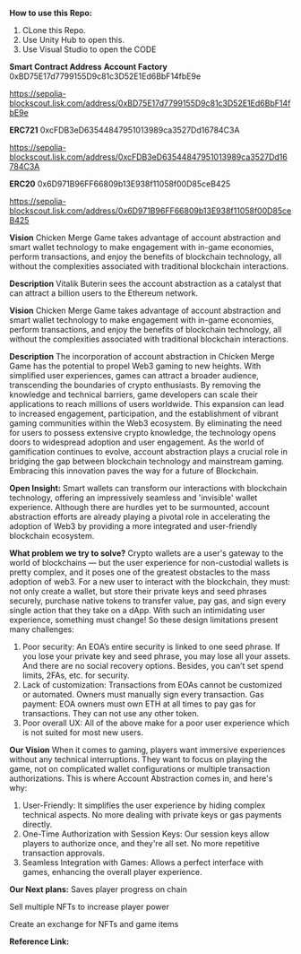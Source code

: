 
**How to use this Repo:**
1. CLone this Repo.
2. Use Unity Hub to open this.
3. Use Visual Studio to open the CODE

**Smart Contract Address**
**Account Factory**
0xBD75E17d7799155D9c81c3D52E1Ed6BbF14fbE9e

https://sepolia-blockscout.lisk.com/address/0xBD75E17d7799155D9c81c3D52E1Ed6BbF14fbE9e

**ERC721**
0xcFDB3eD63544847951013989ca3527Dd16784C3A

https://sepolia-blockscout.lisk.com/address/0xcFDB3eD63544847951013989ca3527Dd16784C3A

**ERC20**
0x6D971B96FF66809b13E938f11058f00D85ceB425

https://sepolia-blockscout.lisk.com/address/0x6D971B96FF66809b13E938f11058f00D85ceB425


**Vision**
Chicken Merge Game takes advantage of account abstraction and smart wallet technology to make engagement with in-game economies, perform transactions, and enjoy the benefits of blockchain technology, all without the complexities associated with traditional blockchain interactions.


**Description**
Vitalik Buterin sees the account abstraction as a catalyst that can attract a billion users to the Ethereum network.


**Vision**
Chicken Merge Game takes advantage of account abstraction and smart wallet technology to make engagement with in-game economies, perform transactions, and enjoy the benefits of blockchain technology, all without the complexities associated with traditional blockchain interactions.


**Description**
The incorporation of account abstraction in Chicken Merge Game has the potential to propel Web3 gaming to new heights. With simplified user experiences, games can attract a broader audience, transcending the boundaries of crypto enthusiasts. By removing the knowledge and technical barriers, game developers can scale their applications to reach millions of users worldwide. This expansion can lead to increased engagement, participation, and the establishment of vibrant gaming communities within the Web3 ecosystem. By eliminating the need for users to possess extensive crypto knowledge, the technology opens doors to widespread adoption and user engagement. As the world of gamification continues to evolve, account abstraction plays a crucial role in bridging the gap between blockchain technology and mainstream gaming. Embracing this innovation paves the way for a future of Blockchain.


**Open Insight:**
Smart wallets can transform our interactions with blockchain technology, offering an impressively seamless and 'invisible' wallet experience. Although there are hurdles yet to be surmounted, account abstraction efforts are already playing a pivotal role in accelerating the adoption of Web3 by providing a more integrated and user-friendly blockchain ecosystem.


**What problem we try to solve?**
Crypto wallets are a user's gateway to the world of blockchains — but the user experience for non-custodial wallets is pretty complex, and it poses one of the greatest obstacles to the mass adoption of web3. For a new user to interact with the blockchain, they must: not only create a wallet, but store their private keys and seed phrases securely, purchase native tokens to transfer value, pay gas, and sign every single action that they take on a dApp. With such an intimidating user experience, something must change! So these design limitations present many challenges:
1. Poor security: An EOA’s entire security is linked to one seed phrase. If you lose your private key and seed phrase, you may lose all your assets. And there are no social recovery options. Besides, you can’t set spend limits, 2FAs, etc. for security.
2. Lack of customization: Transactions from EOAs cannot be customized or automated. Owners must manually sign every transaction.
Gas payment: EOA owners must own ETH at all times to pay gas for transactions. They can not use any other token.
3. Poor overall UX: All of the above make for a poor user experience which is not suited for most new users.
   

**Our Vision**
When it comes to gaming, players want immersive experiences without any technical interruptions. They want to focus on playing the game, not on complicated wallet configurations or multiple transaction authorizations. This is where Account Abstraction comes in, and here's why:
1. User-Friendly: It simplifies the user experience by hiding complex technical aspects. No more dealing with private keys or gas payments directly.
2. One-Time Authorization with Session Keys: Our session keys allow players to authorize once, and they're all set. No more repetitive transaction approvals.
3. Seamless Integration with Games: Allows a perfect interface with games, enhancing the overall player experience.
   

**Our Next plans:**
Saves player progress on chain

Sell multiple NFTs to increase player power

Create an exchange for NFTs and game items


**Reference Link:**
